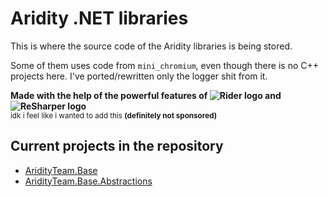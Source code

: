 # Aridity .NET libraries
This is where the source code of the Aridity libraries is being stored.

Some of them uses code from `mini_chromium`, even though there is no C++ projects here. I've ported/rewritten only the logger shit from it.

**Made with the help of the powerful features of ![Rider logo](https://resources.jetbrains.com/storage/products/company/brand/logos/Rider_icon.svg) and ![ReSharper logo](https://resources.jetbrains.com/storage/products/company/brand/logos/ReSharper_icon.svg)** \
<sub>idk i feel like i wanted to add this **(definitely not sponsored)**</sub>

## Current projects in the repository
- [AridityTeam.Base](src/libraries/AridityTeam.Base)
- [AridityTeam.Base.Abstractions](src/libraries/AridityTeam.Base.Abstractions)
